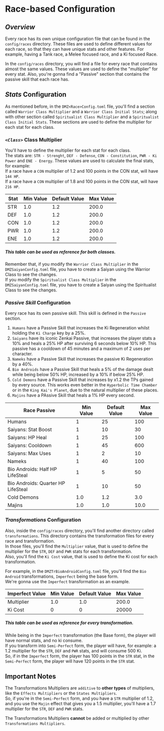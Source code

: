# Race-based Configuration

## ***Overview***
Every race has its own unique configuration file that can be found in the `config/races` directory. These files are used to define different values for each race, so that they can have unique stats and other features. For example, having a Tank race, a Melee focused race, and a Ki focused Race.  

In the `config/races` directory, you will find a file for every race that contains almost the same values. These values are used to define the "multiplier" for every stat. Also, you're gonna find a "Passive" section that contains the passive skill that each race has.

## ***Stats* Configuration**
As mentioned before, in the `DMZ<Race>Config.toml` file, you'll find a section called `Warrior Class Multiplier` and a `Warrior Class Initial Stats`; along with other section called  `Spiritualist Class Multiplier` and a `Spiritualist Class Initial Stats`. These sections are used to define the multiplier for each stat for each class.

### ***`<Class>`* Class Multiplier**
You'll have to define the multiplier for each stat for each class.  
The stats are: `STR - Strenght`, `DEF - Defense`, `CON - Constitution`, `PWR - Ki Power` and `ENE - Energy`.
These values are used to calculate the final stats, for example:  
If a race have a `CON` multiplier of 1.2 and 100 points in the CON stat, will have `144 HP`.  
If a race have a `CON` multiplier of 1.8 and 100 points in the CON stat, will have `216 HP`.

| Stat    | Min Value | Default Value | Max Value   |
|---------|-----------|---------------|-------------|
| STR     | 1.0       | 1.2           | 200.0       |
| DEF     | 1.0       | 1.2           | 200.0       |
| CON     | 1.0       | 1.2           | 200.0       |
| PWR     | 1.0       | 1.2           | 200.0       |
| ENE     | 1.0       | 1.2           | 200.0       |

##### This table can be used as reference for both classes.  
Remember that, if you modify the `Warrior Class Multiplier` in the `DMZSaiyanConfig.toml` file, you have to create a Saiyan using the Warrior Class to see the changes.  
If you modify the `Spiritualist Class Multiplier` in the `DMZSaiyanConfig.toml` file, you have to create a Saiyan using the Spiritualist Class to see the changes.

### ***Passive Skill* Configuration**
Every race has its own passive skill. This skill is defined in the `Passive` section.  
1. `Humans` have a Passive Skill that increases the Ki Regeneration whilst holding the `Ki Charge` key by a 25%.  
2. `Saiyans` have its iconic Zenkai Passive, that increases the player stats a 10% and heals a 25% HP after surviving 6 seconds below 10% HP. This passive has a cooldown of 45 minutes and a maximum of 2 uses per character.  
3. `Nameks` have a Passive Skill that increases the passive Ki Regeneration by a 40%.  
4. `Bio Androids` have a Passive Skill that heals a 5% of the damage dealt while being below 50% HP, increased by a 10% if below 25% HP.  
5. `Cold Demons` have a Passive Skill that increases by x1.2 the TPs gained by every source. This works even better in the `Hyperbolic Time Chamber` or in the `King Kai's Planet`, due to the natural multiplier of these places.  
6. `Majins` have a PAssive Skill that heals a 1% HP every second.

| Race Passive                    | Min Value | Default Value | Max Value   |
|---------------------------------|-----------|---------------|-------------|
| Humans                          | 1         | 25            | 100         |
| Saiyans: Stat Boost             | 1         | 10            | 30          |
| Saiyans: HP Heal                | 1         | 25            | 100         |
| Saiyans: Cooldown               | 1         | 45            | 600         |
| Saiyans: Max Uses               | 1         | 2             | 10          |
| Nameks                          | 1         | 40            | 100         |
| Bio Androids: Half HP LifeSteal | 1         | 5             | 50          |
| Bio Androids: Quarter HP LifeSteal | 1      | 10            | 50          |
| Cold Demons                     | 1.0       | 1.2           | 3.0         |
| Majins                          | 1.0       | 1.0           | 10.0        |

### ***Transformations* Configuration**
Also, inside the `config/races` directory, you'll find another directory called `transformations`. This directory contains the transformation files for every race and transformation.  
In those files, you'll find the `Multiplier` value, that is used to define the multiplier for the `STR`, `DEF` and `PWR` stats for each transformation.  
Also, you'll find the `Ki Cost` value, that is used to define the Ki cost for each transformation.  

For example, in the `DMZTrBioAndroidConfig.toml` file, you'll find the `Bio Android` transformations, `Imperfect` being the base form.  
We're gonna use the `Imperfect` transformation as an example.  

| Imperfect Value | Min Value | Default Value | Max Value   |
|-----------------|-----------|---------------|-------------|
| Multiplier      | 1.0       | 1.0           | 200.0       |
| Ki Cost         | 0         | 0             | 20000       |

##### This table can be used as reference for every transformation.

While being in the `Imperfect` transformation (the Base form), the player will have normal stats, and no ki consume.  
If you transform into `Semi-Perfect` form, the player will have, for example: a 1.2 multiplier for the `STR`, `DEF` and `PWR` stats, and will consume 500 Ki.  
So, if in the `Imperfect` form, the player has 100 points in the `STR` stat, in the `Semi-Perfect` form, the player will have 120 points in the `STR` stat.

## **Important Notes**
The Transformations Multipliers are `additive` to **other types** of multipliers, like the `Effects Multipliers` or the `States Multipliers`.  
So, if you're in the `Semi-Perfect` form, and you have a `STR` multiplier of 1.2, and you use the `Majin` effect that gives you a 1.5 multiplier, you'll have a 1.7 multiplier for the `STR`, `DEF` and `PWR` stats.  

The Transformations Multipliers **cannot** be added or multiplied by other `Transformations Multipliers`.